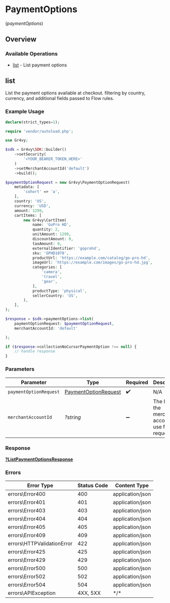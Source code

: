 # PaymentOptions
(*paymentOptions*)

## Overview

### Available Operations

* [list](#list) - List payment options

## list

List the payment options available at checkout. filtering by country, currency, and additional fields passed to Flow rules.

### Example Usage

```php
declare(strict_types=1);

require 'vendor/autoload.php';

use Gr4vy;

$sdk = Gr4vy\SDK::builder()
    ->setSecurity(
        '<YOUR_BEARER_TOKEN_HERE>'
    )
    ->setMerchantAccountId('default')
    ->build();

$paymentOptionRequest = new Gr4vy\PaymentOptionRequest(
    metadata: [
        'cohort' => 'a',
    ],
    country: 'US',
    currency: 'USD',
    amount: 1299,
    cartItems: [
        new Gr4vy\CartItem(
            name: 'GoPro HD',
            quantity: 2,
            unitAmount: 1299,
            discountAmount: 0,
            taxAmount: 0,
            externalIdentifier: 'goprohd',
            sku: 'GPHD1078',
            productUrl: 'https://example.com/catalog/go-pro-hd',
            imageUrl: 'https://example.com/images/go-pro-hd.jpg',
            categories: [
                'camera',
                'travel',
                'gear',
            ],
            productType: 'physical',
            sellerCountry: 'US',
        ),
    ],
);

$response = $sdk->paymentOptions->list(
    paymentOptionRequest: $paymentOptionRequest,
    merchantAccountId: 'default'

);

if ($response->collectionNoCursorPaymentOption !== null) {
    // handle response
}
```

### Parameters

| Parameter                                               | Type                                                    | Required                                                | Description                                             | Example                                                 |
| ------------------------------------------------------- | ------------------------------------------------------- | ------------------------------------------------------- | ------------------------------------------------------- | ------------------------------------------------------- |
| `paymentOptionRequest`                                  | [PaymentOptionRequest](../../PaymentOptionRequest.md)   | :heavy_check_mark:                                      | N/A                                                     |                                                         |
| `merchantAccountId`                                     | *?string*                                               | :heavy_minus_sign:                                      | The ID of the merchant account to use for this request. | default                                                 |

### Response

**[?ListPaymentOptionsResponse](../../ListPaymentOptionsResponse.md)**

### Errors

| Error Type                 | Status Code                | Content Type               |
| -------------------------- | -------------------------- | -------------------------- |
| errors\Error400            | 400                        | application/json           |
| errors\Error401            | 401                        | application/json           |
| errors\Error403            | 403                        | application/json           |
| errors\Error404            | 404                        | application/json           |
| errors\Error405            | 405                        | application/json           |
| errors\Error409            | 409                        | application/json           |
| errors\HTTPValidationError | 422                        | application/json           |
| errors\Error425            | 425                        | application/json           |
| errors\Error429            | 429                        | application/json           |
| errors\Error500            | 500                        | application/json           |
| errors\Error502            | 502                        | application/json           |
| errors\Error504            | 504                        | application/json           |
| errors\APIException        | 4XX, 5XX                   | \*/\*                      |